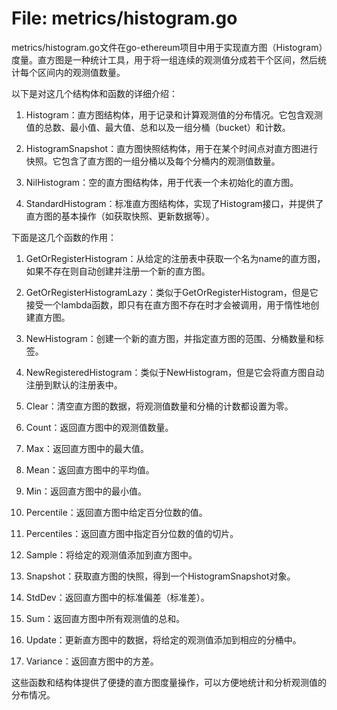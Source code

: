 # File: metrics/histogram.go

metrics/histogram.go文件在go-ethereum项目中用于实现直方图（Histogram）度量。直方图是一种统计工具，用于将一组连续的观测值分成若干个区间，然后统计每个区间内的观测值数量。

以下是对这几个结构体和函数的详细介绍：

1. Histogram：直方图结构体，用于记录和计算观测值的分布情况。它包含观测值的总数、最小值、最大值、总和以及一组分桶（bucket）和计数。

2. HistogramSnapshot：直方图快照结构体，用于在某个时间点对直方图进行快照。它包含了直方图的一组分桶以及每个分桶内的观测值数量。

3. NilHistogram：空的直方图结构体，用于代表一个未初始化的直方图。

4. StandardHistogram：标准直方图结构体，实现了Histogram接口，并提供了直方图的基本操作（如获取快照、更新数据等）。

下面是这几个函数的作用：

1. GetOrRegisterHistogram：从给定的注册表中获取一个名为name的直方图，如果不存在则自动创建并注册一个新的直方图。

2. GetOrRegisterHistogramLazy：类似于GetOrRegisterHistogram，但是它接受一个lambda函数，即只有在直方图不存在时才会被调用，用于惰性地创建直方图。

3. NewHistogram：创建一个新的直方图，并指定直方图的范围、分桶数量和标签。

4. NewRegisteredHistogram：类似于NewHistogram，但是它会将直方图自动注册到默认的注册表中。

5. Clear：清空直方图的数据，将观测值数量和分桶的计数都设置为零。

6. Count：返回直方图中的观测值数量。

7. Max：返回直方图中的最大值。

8. Mean：返回直方图中的平均值。

9. Min：返回直方图中的最小值。

10. Percentile：返回直方图中给定百分位数的值。

11. Percentiles：返回直方图中指定百分位数的值的切片。

12. Sample：将给定的观测值添加到直方图中。

13. Snapshot：获取直方图的快照，得到一个HistogramSnapshot对象。

14. StdDev：返回直方图中的标准偏差（标准差）。

15. Sum：返回直方图中所有观测值的总和。

16. Update：更新直方图中的数据，将给定的观测值添加到相应的分桶中。

17. Variance：返回直方图中的方差。

这些函数和结构体提供了便捷的直方图度量操作，可以方便地统计和分析观测值的分布情况。

